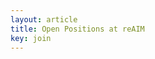 ```yaml
---
layout: article
title: Open Positions at reAIM
key: join
---
```





<html lang="en">
<head>
    <meta charset="UTF-8">
    <meta name="viewport" content="width=device-width, initial-scale=1.0">
    <style>
        @media (max-width: 600px) {
            .container {
                flex-direction: column;
                align-items: center;
            }

            .image-container {
                width: 100%;
                max-width: 300px;
                margin-bottom: 20px;
                text-align: center;
                float: none;
            }

            .text-container {
                width: 100%;
                text-align: center;
                float: none;
            }
        }

        .container {
            display: flex;
            align-items: flex-start;
            flex-wrap: wrap;
        }

        .text-container {
            flex: 1;
            min-width: 0;
            margin-right: 20px;
            overflow: hidden;
        }

        .image-container {
            flex: 0 0 auto;
            width: 400px;
            position: relative;
            float: right;
            margin-left: 20px;
            margin-bottom: 20px;
        }

        .image-container img {
            width: 100%;
            height: auto;
            border-radius: 10px;
            display: block;
            margin: 0;
        }
    </style>
</head>
<body>
    <div class="container">
        <div class="text-container">
            <!-- <span class="custom-h1" style="font-size: 2.2em; font-weight: bold;">Open Positions at reAIM</span> -->
            <p>
                Thank you for your interest in joining the reAIM lab!
            </p>
            <p>
                <span style="color: #003087;"><b><u>Please read the following page in its entirety before reaching out to us.</u></b></span>
            </p>
            <p>
                Our lab is always looking for students with a strong computational background, not afraid to dive deep into multiple subfields of learning, and an interest in impactful AI for health, while contributing to methodological and human-centered advances in AI.
            </p>
            <p>
                Dr. Joshi is an Assistant Professor at the <a href="https://www.dbmi.columbia.edu/faculty/">Department of Biomedical Informatics (DBMI)</a>, an affiliate of the <a href="https://www.cs.columbia.edu/people/affiliates/">Department of Computer Science</a>, and a member of the <a href="https://datascience.columbia.edu/people/shalmali-joshi/">Data Science Institute (DSI)</a>. Consequently, there are several avenues for students and researchers to join our lab:
            </p>

            <h3>Doctoral Students</h3>

            <p>Doctoral students can join reAIM via the following programs:</p>
            <ul>
                <li><a href="https://www.dbmi.columbia.edu/phd-in-biomedical-informatics/">Biomedical Informatics</a> located in the <a href="https://www.gsas.cuimc.columbia.edu/phd-programs">Graduate School of Arts and Science</a> at the Columbia University Irving Medical Center.</li>
                <li><a href="https://www.cs.columbia.edu/education/phd/">Computer Science</a> at the <a href="https://www.gradengineering.columbia.edu/academics/graduate/doctoral">Fu Foundation School of Engineering and Applied Science</a>.</li>
            </ul>

            <p>Given the individual nature of the degree and our lab's focus on machine learning to a wide range of topics relevant to healthcare, thesis work will be driven by the student's research regardless of which program they join. The key difference is in core coursework and milestones: <a href="https://www.dbmi.columbia.edu/courses/">DBMI students</a> will take classes on symbolic methods, clinical informatics, and healthcare delivery, while <a href="https://www.cs.columbia.edu/education/phd/requirements/">Computer Science</a> students will take courses in algorithms and systems. Students in both departments will take electives according to their research interests. We will allocate desk space and resources at our offices located at the <a href="https://universitylife.columbia.edu/content/maps-locations">medical center (CUIMC) campus</a> regardless of which department the student joins.</p>

            <p>The best way to get in contact with the lab is by emailing Professor Joshi at <code>sj3261[at]cumc[dot]columbia[dot]edu</code>. While we are always excited by the prospect of new collaborators, our email inboxes can get quite busy, particularly during application season. We may not be able to respond individually.</p>

            <p><span style="color: #003087;"><strong>Please note your interest in working with Dr. Shalmali Joshi in your application.</strong></span></p>

            <h3>Postdoctoral Researchers</h3>

            <ul>
                <li>Postdoctoral openings via the Department of Biomedical Informatics will be posted on our website and the <a href="https://www.dbmi.columbia.edu/dbmi-careers/">DBMI Careers</a> page.</li>
                <li>Postdoctoral researchers can also join DBMI via the Department's <a href="https://www.dbmi.columbia.edu/postdoctoral-fellowship-degree/">National Library of Medicine (NLM) Training Grant</a> if they are U.S. Citizens or Permanent Residents. The NLM fellowship gives two years of support.</li>
                <li>The <a href="https://datascience.columbia.edu/research/postdoctoral-researchers/">Data Science Institute</a> also hosts postdoctoral fellows. The program does not have citizenship requirements and supports researchers for two years via year-long renewable appointments.</li>
            </ul>

            <h3>Master's and Undergraduate Students</h3>

            <p>If you are a <strong>current</strong> master's or undergraduate student at Columbia University interested in rotating in our lab, please reach out to Dr. Joshi with the following:</p>
            <ul>
                <li>Your program, major, expected year of graduation.</li>
                <li>Your research interests and how they align with reAIM.</li>
                <li>Your goals for the rotation.</li>
                <li>The amount of time you can commit to research this semester.</li>
                <li>Contact information for references.</li>
                <li>Grades at any courses relevant to Machine Learning (e.g. Linear Algebra, Probability and Statistics, Optimization, etc.).</li>
                <li>Attach your unofficial Columbia and undergraduate (if applicable) transcripts.</li>
            </ul>

            <h3>Visiting Researchers and Outside Collaborators</h3>

            <p>Please contact Dr. Joshi if you are an external researcher interested in visiting or collaborating with our lab.</p>


            <h3>For All Applicants: <span style="color: #003087;">include <code>[reAIM / AHAR]</code> to the title of your email.</span>&#42;</h3>

            &#42; AHAR: All Hail <a href="https://en.wikipedia.org/wiki/List_of_Avatar:_The_Last_Airbender_characters#Supporting_characters_and_organizations/">Avatar Roku</a>.

        </div>
        <div class="image-container">
            <img src="{{ '/assets/images/reaim_group_photo_2024.jpg' | relative_url }}" alt="Group Photo">
            <p style="text-align: center; margin-top: 5px;">reAIM @ <a href="https://en.wikipedia.org/wiki/New_York_Botanical_Garden">NYBG</a>, Spring 2024</p>
        </div>
    </div>

    
</body>
</html>




<!-- ### Doctoral Students

Doctoral students can join reAIM via the following programs:
- [Biomedical Informatics](https://www.dbmi.columbia.edu/phd-in-biomedical-informatics/) located in the [Graduate School of Arts and Science](https://www.gsas.cuimc.columbia.edu/phd-programs) at the Columbia University Irving Medical Center.
- [Computer Science](https://www.cs.columbia.edu/education/phd/) at the [Fu Foundation School of Engineering and Applied Science](https://www.gradengineering.columbia.edu/academics/graduate/doctoral).

Given the individual nature of the degree and our lab's focus on machine learning to a wide range of topics relevant to healthcare, thesis work will be driven by the student's research regardless of which program they join. The key difference is in core coursework and milestones: [DBMI students](https://www.dbmi.columbia.edu/courses/) will take classes on symbolic methods, clinical informatics, and healthcare delivery, while [Computer Science](https://www.cs.columbia.edu/education/phd/requirements/) students will take courses in algorithms and systems. Students in both departments will take electives according to their research interests. We will allocate desk space and resources at our offices located at the [medical center (CUIMC) campus](https://universitylife.columbia.edu/content/maps-locations) regardless of which department the student joins.

<span style="color: #003087;">**Please note your interest in working with Dr. Shalmali Joshi in your application.**</span>

### Postdoctoral Researchers

- Postdoctoral openings via the Department of Biomedical Informatics will be posted on our website and the [DBMI Careers](https://www.dbmi.columbia.edu/dbmi-careers/) page.
- Postdoctoral researchers can also join DBMI via the Department's [National Library of Medicine (NLM) Training Grant](https://www.dbmi.columbia.edu/postdoctoral-fellowship-degree/) if they are U.S. Citizens or Permanent Residents. The NLM fellowship gives two years of support.
- The [Data Science Institute](https://datascience.columbia.edu/research/postdoctoral-researchers/) also hosts postdoctoral fellows. The program does not have citizenship requirements and supports researchers for two years via year-long renewable appointments.

### Master's and Undergraduate Students

If you are a **current** master's or undergraduate student at Columbia University interested in rotating in our lab, please reach out to Dr. Joshi with the following:

- Your program, major, expected year of graduation, and grades at any courses relevant to Machine Learning (e.g. Linear Algebra, Probability and Statistics, Optimization, etc.).
- Your research interests and how they align with reAIM, goals for the rotation, and the amount of time you can commit to research.
- Contact information for references.
- Your unofficial Columbia and undergraduate (if applicable) transcripts.
- Title your email "\[reAIM\] Research Rotation Inquiry for Current Columbia {Undergraduate, Masters} Student"

### Visiting Researchers and Outside Collaborators

Please contact Dr. Joshi if you are an external researcher interested in visiting or collaborating with our lab. -->


